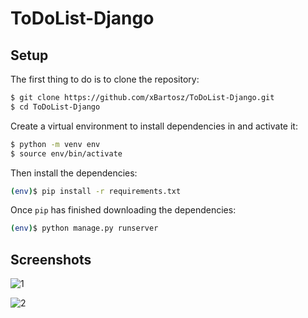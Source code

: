 # ToDoList-Django
## Setup

The first thing to do is to clone the repository:

```sh
$ git clone https://github.com/xBartosz/ToDoList-Django.git
$ cd ToDoList-Django
```

Create a virtual environment to install dependencies in and activate it:

```sh
$ python -m venv env
$ source env/bin/activate
```

Then install the dependencies:

```sh
(env)$ pip install -r requirements.txt
```

Once `pip` has finished downloading the dependencies:
```sh
(env)$ python manage.py runserver
```
## Screenshots
![1](https://user-images.githubusercontent.com/99592187/174444616-d02750f2-e502-4384-9f8c-4e4de604f7dd.png)

![2](https://user-images.githubusercontent.com/99592187/174444775-8c6c9dca-2b52-4825-ad60-4ff3093022f5.png)

